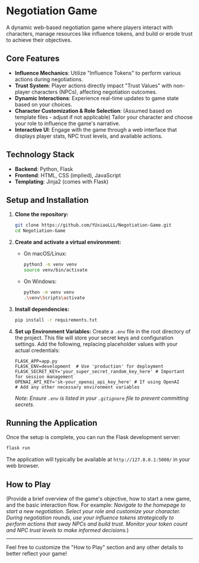 # Negotiation Game

A dynamic web-based negotiation game where players interact with characters, manage resources like influence tokens, and build or erode trust to achieve their objectives.

## Core Features

*   **Influence Mechanics**: Utilize "Influence Tokens" to perform various actions during negotiations.
*   **Trust System**: Player actions directly impact "Trust Values" with non-player characters (NPCs), affecting negotiation outcomes.
*   **Dynamic Interactions**: Experience real-time updates to game state based on your choices.
*   **Character Customization & Role Selection**: (Assumed based on template files - adjust if not applicable) Tailor your character and choose your role to influence the game's narrative.
*   **Interactive UI**: Engage with the game through a web interface that displays player stats, NPC trust levels, and available actions.

## Technology Stack

*   **Backend**: Python, Flask
*   **Frontend**: HTML, CSS (implied), JavaScript
*   **Templating**: Jinja2 (comes with Flask)

## Setup and Installation

1.  **Clone the repository:**
    ```bash
    git clone https://github.com/YUxiaoLLL/Negotiation-Game.git
    cd Negotiation-Game
    ```

2.  **Create and activate a virtual environment:**
    *   On macOS/Linux:
        ```bash
        python3 -m venv venv
        source venv/bin/activate
        ```
    *   On Windows:
        ```bash
        python -m venv venv
        .\venv\Scripts\activate
        ```

3.  **Install dependencies:**
    ```bash
    pip install -r requirements.txt
    ```

4.  **Set up Environment Variables:**
    Create a `.env` file in the root directory of the project. This file will store your secret keys and configuration settings. Add the following, replacing placeholder values with your actual credentials:
    ```env
    FLASK_APP=app.py
    FLASK_ENV=development  # Use 'production' for deployment
    FLASK_SECRET_KEY='your_super_secret_random_key_here' # Important for session management
    OPENAI_API_KEY='sk-your_openai_api_key_here' # If using OpenAI
    # Add any other necessary environment variables
    ```
    *Note: Ensure `.env` is listed in your `.gitignore` file to prevent committing secrets.*

## Running the Application

Once the setup is complete, you can run the Flask development server:

```bash
flask run
```

The application will typically be available at `http://127.0.0.1:5000/` in your web browser.

## How to Play

(Provide a brief overview of the game's objective, how to start a new game, and the basic interaction flow. For example:
*Navigate to the homepage to start a new negotiation. Select your role and customize your character. During negotiation rounds, use your influence tokens strategically to perform actions that sway NPCs and build trust. Monitor your token count and NPC trust levels to make informed decisions.*)

---

Feel free to customize the "How to Play" section and any other details to better reflect your game!
